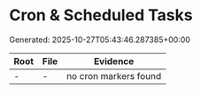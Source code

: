 # Cron & Scheduled Tasks

Generated: 2025-10-27T05:43:46.287385+00:00

| Root | File | Evidence |
| --- | --- | --- |
| - | - | no cron markers found |
